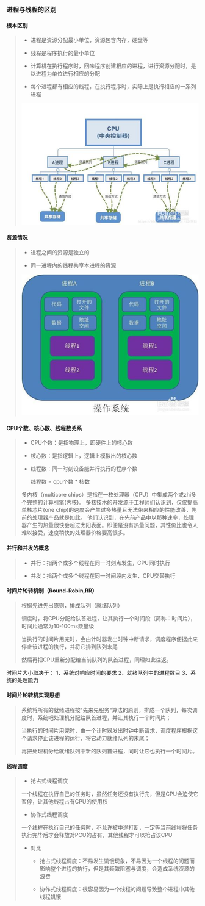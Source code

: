 ### 进程与线程的区别

#### 根本区别
> - 进程是资源分配最小单位，资源包含内存，硬盘等
>
> - 线程是程序执行的最小单位
>
> - 计算机在执行程序时，回味程序创建相应的进程，进行资源分配时，是以进程为单位进行相应的分配
>
> - 每个进程都有相应的线程，在执行程序时，实际上是执行相应的一系列进程
>
> ![](img/进程和线程的关系.jpg)

#### 资源情况
> - 进程之间的资源是独立的
>
> - 同一进程内的线程共享本进程的资源
>
> ![](img/进程和线程资源共享情况.jpg)

#### CPU个数、核心数、线程数关系
> - CPU个数：是指物理上，即硬件上的核心数
>
> - 核心数：是指逻辑上，逻辑上模拟出的核心数
>
> - 线程数：同一时刻设备能并行执行的程序个数
>
>     线程数 = cpu个数 * 核数
>
> 多内核（multicore chips）是指在一枚处理器（CPU）中集成两个或zhi多个完整的计算引擎(内核)。
>多核技术的开发源于工程师们认识到，仅仅提高单核芯片(one chip)的速度会产生过多热量且无法带来相应的性能改善，先前的处理器产品就是如此。
>他们认识到，在先前产品中以那种速率，处理器产生的热量很快会超过太阳表面。即便是没有热量问题，其性价比也令人难以接受，速度稍快的处理器价格要高很多。

#### 并行和并发的概念
> - 并行：指两个或多个线程在同一时刻点发生，CPU同时执行
>
> - 并发：指两个或多个线程在同一时间段内发生，CPU交替执行

#### 时间片轮转机制（Round-Robin,RR）
> 根据先进先出原则，排成队列（就绪队列）
>
> 调度时，将CPU分配给队首进程，让其执行一个时间段（简称：时间片），时间片通常为10-100ms数量级
>
> 当执行的时间片用完时，会由计时器发出时钟中断请求，调度程序便据此来停止该进程的执行，并将它排到队列末尾
>
> 然后再把CPU重新分配给当前队列的队首进程，同理如此往返。

时间片大小取决于：
1、系统对响应时间的要求
2、就绪队列中的进程数目
3、系统的处理能力

#### 时间片轮转机实现思想
> 系统将所有的就绪进程按"先来先服务"算法的原则，排成一个队列，每次调度时，系统吧处理机分配给队首进程，并让其执行一个时间片；
>
> 当执行的时间片用完时，由一个计时器发出时钟中断请求，调度程序根据这个请求停止该进程的运行，将它动刀就绪队列的末尾；
>
> 再把处理机分给就绪队列中新的队列首进程，同时让它也执行一个时间片。

#### 线程调度
> - 抢占式线程调度
>
> 一个线程在执行自己的任务时，虽然任务还没有执行完，但是CPU会迫使它暂停，让其他线程占有CPU的使用权
>
> - 协作式线程调度
>
> 一个线程在执行自己的任务时，不允许被中途打断，一定等当前线程将任务执行完毕后才会释放对PCU的占有，其他线程才可以抢占该CPU
>
> - 对比
>
>    - 抢占式线程调度：不易发生饥饿现象，不易因为一个线程的问题而影响整个进程的执行，但是其频繁阻塞与调度，会造成系统资源的浪费
>
>    - 协作式线程调度：很容易因为一个线程的问题导致整个进程中其他线程饥饿